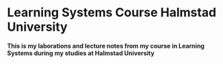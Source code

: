 # Learning Systems Course Halmstad University

**This is my laborations and lecture notes from my course in Learning Systems during my studies at Halmstad University**
